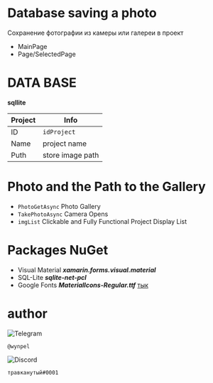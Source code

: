 Database saving a photo
===========
Сохранение фотографии из камеры или галереи в проект
- MainPage
- Page/SelectedPage

DATA BASE
===========
**sqllite**

| Project | Info |
|----------------|---------|
| ID | `idProject` |
| Name | project name |
| Puth | store image path |

Photo and the Path to the Gallery
===========
- `PhotoGetAsync` Photo Gallery
- `TakePhotoAsync` Camera Opens
- `imgList` Сlickable and Fully Functional Project Display List

Packages NuGet
===========
- Visual Material  **_xamarin.forms.visual.material_** 
- SQL-Lite **_sqlite-net-pcl_** 
- Google Fonts  **_MaterialIcons-Regular.ttf_** 
[тык](https://github.com/google/material-design-icons/blob/master/font/MaterialIcons-Regular.ttf)

author
===========
![Telegram](https://img.shields.io/badge/Telegram-2CA5E0?style=for-the-badge&logo=telegram&logoColor=white)
```
@wynpel
```
![Discord](https://img.shields.io/badge/%3CServer%3E-%237289DA.svg?style=for-the-badge&logo=discord&logoColor=white)
```
травканутый#0001
```
